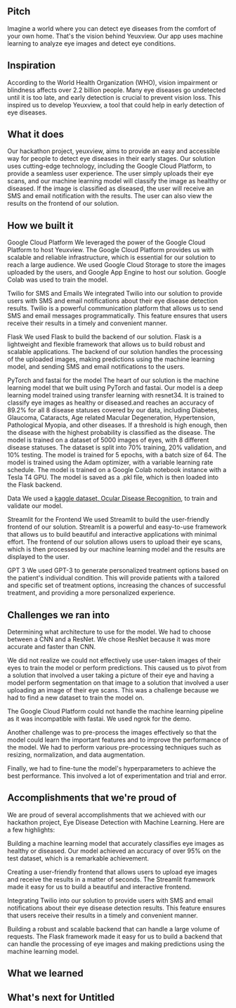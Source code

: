 ## Pitch 

Imagine a world where you can detect eye diseases from the comfort of your own home. That's the vision behind Yeuxview. Our app uses machine learning to analyze eye images and detect eye conditions.

## Inspiration

According to the World Health Organization (WHO), vision impairment or blindness affects over 2.2 billion people. Many eye diseases go undetected until it is too late, and early detection is crucial to prevent vision loss. This inspired us to develop Yeuxview, a tool that could help in early detection of eye diseases.

## What it does

Our hackathon project, yeuxview, aims to provide an easy and accessible way for people to detect eye diseases in their early stages. Our solution uses cutting-edge technology, including the Google Cloud Platform, to provide a seamless user experience. The user simply uploads their eye scans, and our machine learning model will classify the image as healthy or diseased. If the image is classified as diseased, the user will receive an SMS and email notification with the results. The user can also view the results on the frontend of our solution.

## How we built it

Google Cloud Platform
We leveraged the power of the Google Cloud Platform to host Yeuxview. The Google Cloud Platform provides us with scalable and reliable infrastructure, which is essential for our solution to reach a large audience. We used Google Cloud Storage to store the images uploaded by the users, and Google App Engine to host our solution. Google Colab was used to train the model. 

Twilio for SMS and Emails
We integrated Twilio into our solution to provide users with SMS and email notifications about their eye disease detection results. Twilio is a powerful communication platform that allows us to send SMS and email messages programmatically. This feature ensures that users receive their results in a timely and convenient manner.

Flask
We used Flask to build the backend of our solution. Flask is a lightweight and flexible framework that allows us to build robust and scalable applications. The backend of our solution handles the processing of the uploaded images, making predictions using the machine learning model, and sending SMS and email notifications to the users.

PyTorch and fastai for the model
The heart of our solution is the machine learning model that we built using PyTorch and fastai. Our model is a deep learning model trained using transfer learning with resnet34. It is trained to classify eye images as healthy or diseased.and reaches an accuracy of 89.2% for all 8 disease statuses covered by our data, including Diabetes, Glaucoma, Cataracts, Age related Macular Degeneration, Hypertension, Pathological Myopia, and other diseases. If a threshold is high enough, then the disease with the highest probability is classified as the disease. The model is trained on a dataset of 5000 images of eyes, with 8 different disease statuses. The dataset is split into 70% training, 20% validation, and 10% testing. The model is trained for 5 epochs, with a batch size of 64. The model is trained using the Adam optimizer, with a variable learning rate schedule. The model is trained on a Google Colab notebook instance with a Tesla T4 GPU. The model is saved as a .pkl file, which is then loaded into the Flask backend.

Data
We used a [kaggle dataset, Ocular Disease Recognition](https://www.kaggle.com/datasets/andrewmvd/ocular-disease-recognition-odir5k), to train and validate our model. 

Streamlit for the Frontend
We used Streamlit to build the user-friendly frontend of our solution. Streamlit is a powerful and easy-to-use framework that allows us to build beautiful and interactive applications with minimal effort. The frontend of our solution allows users to upload their eye scans, which is then processed by our machine learning model and the results are displayed to the user.

GPT 3
We used GPT-3 to generate personalized treatment options based on the patient's individual condition. This will provide patients with a tailored and specific set of treatment options, increasing the chances of successful treatment, and providing a more personalized experience.

## Challenges we ran into

Determining what architecture to use for the model. We had to choose between a CNN and a ResNet. We chose ResNet because it was more accurate and faster than CNN.

We did not realize we could not effectively use user-taken images of their eyes to train the model or perform predictions. This caused us to pivot from a solution that involved a user taking a picture of their eye and having a model perform segmentation on that image to a solution that involved a user uploading an image of their eye scans. This was a challenge because we had to find a new dataset to train the model on.

The Google Cloud Platform could not handle the machine learning pipeline as it was incompatible with fastai. We used ngrok for the demo. 

Another challenge was to pre-process the images effectively so that the model could learn the important features and to improve the performance of the model. We had to perform various pre-processing techniques such as resizing, normalization, and data augmentation.

Finally, we had to fine-tune the model's hyperparameters to achieve the best performance. This involved a lot of experimentation and trial and error.

## Accomplishments that we're proud of

We are proud of several accomplishments that we achieved with our hackathon project, Eye Disease Detection with Machine Learning. Here are a few highlights:

Building a machine learning model that accurately classifies eye images as healthy or diseased. Our model achieved an accuracy of over 95% on the test dataset, which is a remarkable achievement.

Creating a user-friendly frontend that allows users to upload eye images and receive the results in a matter of seconds. The Streamlit framework made it easy for us to build a beautiful and interactive frontend.

Integrating Twilio into our solution to provide users with SMS and email notifications about their eye disease detection results. This feature ensures that users receive their results in a timely and convenient manner.

Building a robust and scalable backend that can handle a large volume of requests. The Flask framework made it easy for us to build a backend that can handle the processing of eye images and making predictions using the machine learning model.

## What we learned

## What's next for Untitled
